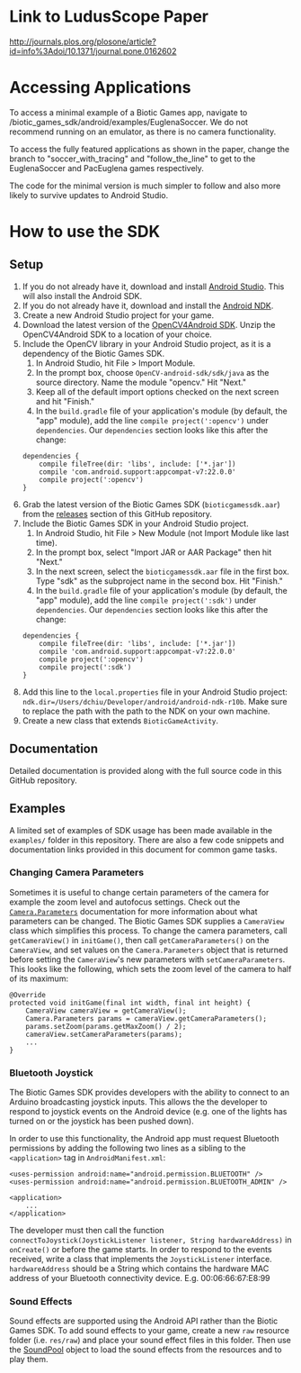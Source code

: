 # Link to LudusScope Paper
http://journals.plos.org/plosone/article?id=info%3Adoi/10.1371/journal.pone.0162602

# Accessing Applications
To access a minimal example of a Biotic Games app, navigate to /biotic_games_sdk/android/examples/EuglenaSoccer. We do not recommend running on an emulator, as there is no camera functionality.

To access the fully featured applications as shown in the paper, change the branch to "soccer_with_tracing" and "follow_the_line" to get to the EuglenaSoccer and PacEuglena games respectively.

The code for the minimal version is much simpler to follow and also more likely to survive updates to Android Studio.

# How to use the SDK
## Setup
1. If you do not already have it, download and install [Android Studio](http://developer.android.com/sdk/index.html). This will also install the Android SDK.
2. If you do not already have it, download and install the [Android NDK](https://developer.android.com/tools/sdk/ndk/index.html).
2. Create a new Android Studio project for your game.
3. Download the latest version of the [OpenCV4Android SDK](http://docs.opencv.org/doc/tutorials/introduction/android_binary_package/O4A_SDK.html). Unzip the OpenCV4Android SDK to a location of your choice.
4. Include the OpenCV library in your Android Studio project, as it is a dependency of the Biotic Games SDK.
    1. In Android Studio, hit File > Import Module.
    2. In the prompt box, choose `OpenCV-android-sdk/sdk/java` as the source directory. Name the module "opencv." Hit "Next."
    3. Keep all of the default import options checked on the next screen and hit "Finish."
    4. In the `build.gradle` file of your application's module (by default, the "app" module), add the line `compile project(':opencv')` under `dependencies`. Our `dependencies` section looks like this after the change:
    ```
    dependencies {
        compile fileTree(dir: 'libs', include: ['*.jar'])
        compile 'com.android.support:appcompat-v7:22.0.0'
        compile project(':opencv')
    }
    ```
5. Grab the latest version of the Biotic Games SDK (`bioticgamessdk.aar`) from the [releases](https://github.com/riedel-kruse-lab/biotic_games_sdk/releases) section of this GitHub repository.
6. Include the Biotic Games SDK in your Android Studio project.
    1. In Android Studio, hit File > New Module (not Import Module like last time).
    2. In the prompt box, select "Import JAR or AAR Package" then hit "Next."
    3. In the next screen, select the `bioticgamessdk.aar` file in the first box. Type "sdk" as the subproject name in the second box. Hit "Finish."
    4. In the `build.gradle` file of your application's module (by default, the "app" module), add the line `compile project(':sdk')` under `dependencies`. Our `dependencies` section looks like this after the change:
    ```
    dependencies {
        compile fileTree(dir: 'libs', include: ['*.jar'])
        compile 'com.android.support:appcompat-v7:22.0.0'
        compile project(':opencv')
        compile project(':sdk')
    }
    ```
8. Add this line to the `local.properties` file in your Android Studio project: `ndk.dir=/Users/dchiu/Developer/android/android-ndk-r10b`. Make sure to replace the path with the path to the NDK on your own machine.
7. Create a new class that extends `BioticGameActivity`.

## Documentation
Detailed documentation is provided along with the full source code in this GitHub repository.

## Examples
A limited set of examples of SDK usage has been made available in the `examples/` folder in this repository. There are also a few code snippets and documentation links provided in this document for common game tasks.

### Changing Camera Parameters
Sometimes it is useful to change certain parameters of the camera for example the zoom level and autofocus settings. Check out the [`Camera.Parameters`](http://developer.android.com/reference/android/hardware/Camera.Parameters.html) documentation for more information about what parameters can be changed. The Biotic Games SDK supplies a `CameraView` class which simplifies this process. To change the camera parameters, call `getCameraView()` in `initGame()`, then call `getCameraParameters()` on the `CameraView`, and set values on the `Camera.Parameters` object that is returned before setting the `CameraView`'s new parameters with `setCameraParameters`. This looks like the following, which sets the zoom level of the camera to half of its maximum:

```
@Override
protected void initGame(final int width, final int height) {
    CameraView cameraView = getCameraView();
    Camera.Parameters params = cameraView.getCameraParameters();
    params.setZoom(params.getMaxZoom() / 2);
    cameraView.setCameraParameters(params);
    ...
}
```

### Bluetooth Joystick
The Biotic Games SDK provides developers with the ability to connect to an Arduino broadcasting joystick inputs. This allows the the developer to respond to joystick events on the Android device (e.g. one of the lights has turned on or the joystick has been pushed down).

In order to use this functionality, the Android app must request Bluetooth permissions by adding the following two lines as a sibling to the `<application>` tag in `AndroidManifest.xml`:
```
<uses-permission android:name="android.permission.BLUETOOTH" />
<uses-permission android:name="android.permission.BLUETOOTH_ADMIN" />

<application>
    ...
</application>
```

The developer must then call the function `connectToJoystick(JoystickListener listener, String hardwareAddress)` in `onCreate()` or before the game starts. In order to respond to the events received, write a class that implements the `JoystickListener` interface. `hardwareAddress` should be a String which contains the hardware MAC address of your Bluetooth connectivity device. E.g. 00:06:66:67:E8:99

### Sound Effects
Sound effects are supported using the Android API rather than the Biotic Games SDK. To add sound effects to your game, create a new `raw` resource folder (i.e. `res/raw`) and place your sound effect files in this folder. Then use the [SoundPool](http://developer.android.com/reference/android/media/SoundPool.html) object to load the sound effects from the resources and to play them.
